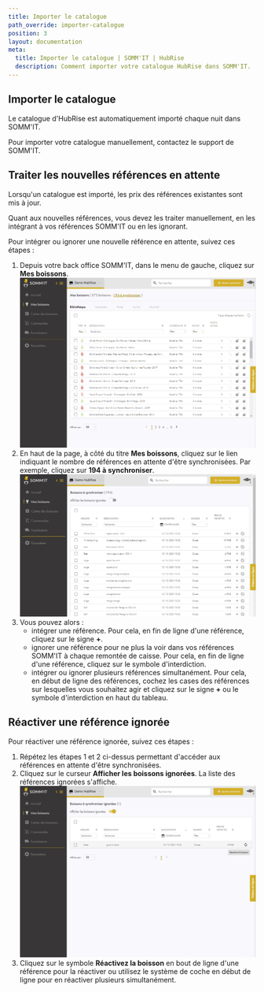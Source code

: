 ```yaml
---
title: Importer le catalogue
path_override: importer-catalogue
position: 3
layout: documentation
meta:
  title: Importer le catalogue | SOMM'IT | HubRise
  description: Comment importer votre catalogue HubRise dans SOMM'IT.
---
```


## Importer le catalogue

Le catalogue d'HubRise est automatiquement importé chaque nuit dans SOMM'IT.

Pour importer votre catalogue manuellement, contactez le support de SOMM'IT.

## Traiter les nouvelles références en attente

Lorsqu'un catalogue est importé, les prix des références existantes sont mis à jour.

Quant aux nouvelles références, vous devez les traiter manuellement, en les intégrant à vos références SOMM'IT ou en les ignorant.

Pour intégrer ou ignorer une nouvelle référence en attente, suivez ces étapes :

1. Depuis votre back office SOMM'IT, dans le menu de gauche, cliquez sur **Mes boissons**.
   ![Mes boissons - Mes boissons](./images/006-somm-it-references.png)
2. En haut de la page, à côté du titre **Mes boissons**, cliquez sur le lien indiquant le nombre de références en attente d'être synchronisées. Par exemple, cliquez sur **194 à synchroniser**.
   ![Mes boissons - Références à synchroniser](./images/007-somm-it-references-to-synchronise.png)
3. Vous pouvez alors :
   - intégrer une référence. Pour cela, en fin de ligne d'une référence, cliquez sur le signe **+**.
   - ignorer une référence pour ne plus la voir dans vos références SOMM'IT à chaque remontée de caisse. Pour cela, en fin de ligne d'une référence, cliquez sur le symbole d'interdiction.
   - intégrer ou ignorer plusieurs références simultanément. Pour cela, en début de ligne des références, cochez les cases des références sur lesquelles vous souhaitez agir et cliquez sur le signe **+** ou le symbole d'interdiction en haut du tableau.

## Réactiver une référence ignorée

Pour réactiver une référence ignorée, suivez ces étapes :

1. Répétez les étapes 1 et 2 ci-dessus permettant d'accéder aux références en attente d'être synchronisées.
2. Cliquez sur le curseur **Afficher les boissons ignorées**. La liste des références ignorées s'affiche.
   ![Mes boissons - ](./images/008-somm-it-references-reactivate.png)
3. Cliquez sur le symbole **Réactivez la boisson** en bout de ligne d'une référence pour la réactiver ou utilisez le système de coche en début de ligne pour en réactiver plusieurs simultanément.

